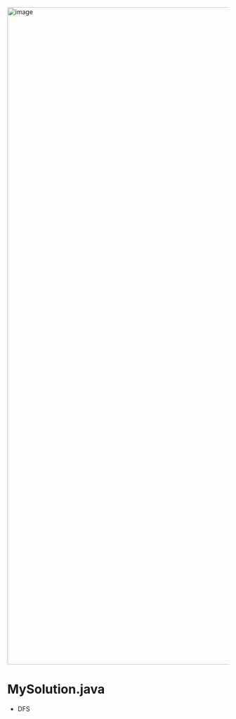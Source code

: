<img width="1492" alt="image" src="https://user-images.githubusercontent.com/48542327/91673135-99a65980-eb6d-11ea-8eba-4c88b8a42658.png">

# MySolution.java
* DFS
